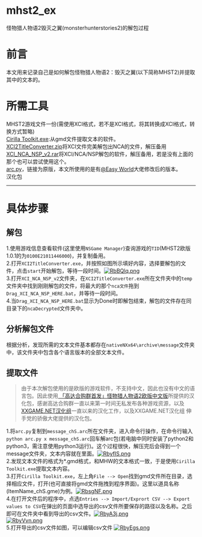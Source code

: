 # mhst2_ex
怪物猎人物语2毁灭之翼(monsterhunterstories2)的解包过程
# 前言
本文用来记录自己是如何解包怪物猎人物语2：毁灭之翼(以下简称MHST2)并提取其中的文本的。  
# 所需工具
MHST2游戏文件一份(需使用XCI格式，若不是XCI格式，将其转换成XCI格式，转换方式暂略)  
[Cirilla Toolkit.exe](https://www.nexusmods.com/monsterhunterworld/mods/110):从gmd文件提取文本的软件。  
[XCI2TitleConverter.zip]()将XCI文件完美解包出NCA的文件，解压备用  
[XCI_NCA_NSP_v2.rar]()将XCI/NCA/NSP解包的软件，解压备用，若是没有上面的那个也可以尝试使用这个。  
[arc.py](https://github.com/svanheulen/mhff/blob/6ef14c8ffa341ccbe44e0e6a93eb4bfe541265cf/n3ds/arc.py)，链接为原版，本文所使用的是有[@Easy World](https://github.com/easyworld)大佬修改后的版本。  
汉化包 


---
# 具体步骤
## 解包
1.使用游戏信息查看软件(这里使用```NSGame Manager```)查询游戏的```TID```(MHST2欧版1.0.1的为```0100E21011446000```)，并复制备用。  
2.打开```XCI2TitleConverter.exe```，并按照如图所示填好内容，选择要解包的文件，点击```start```开始解包，等待一段时间。[![RbBQlq.png](https://z3.ax1x.com/2021/07/07/RbBQlq.png)](https://imgtu.com/i/RbBQlq)  
3.打开```XCI_NCA_NSP_v2```文件夹，在```XCI2TitleConverter.exe```所在文件夹中的```temp```文件夹中找到刚刚解包的文件，将最大的那个```nca文件```拖到```Drag_XCI_NCA_NSP_HERE.bat```，并等待一段时间。  
4.当```Drag_XCI_NCA_NSP_HERE.bat```显示为Done时即解包结束，解包的文件存在同目录下的```ncaDecrypted```文件夹中。  
## 分析解包文件
根据分析，发现所需的文本文件基本都存在```nativeNXx64\archive\message```文件夹中，该文件夹中包含各个语言版本的全部文本文件。  
## 提取文件
> 由于本次解包使用的是欧版的游戏软件，不支持中文，因此也没有中文的语言包。因此使用[ 「高达合购群首发」怪物猎人物语2欧版中文版](https://www.91wii.com/thread-252198-1-1.html)所提供的汉化包，感谢高达合购群一直以来第一时间无私发布各种游戏资源，以及[XXGAME.NET汉化组](http://www.xxgame.net/Chinese)一直以来的汉化工作，以及XXGAME.NET汉化组 伸手党的骄傲大佬提供的汉化包。  

1.将```arc.py```复制到```message_chS.arc```所在文件夹，进入命令行操作，在命令行输入```python arc.py x message_chS.arc```回车解arc包(若电脑中同时安装了python2和python3，需注意使用python3运行)。这个过程很快，解压完后会得到一个message文件夹，文本内容就在里面。[![RbyfIS.png](https://z3.ax1x.com/2021/07/07/RbyfIS.png)](https://imgtu.com/i/RbyfIS)  
2.发现文本文件的格式为*.gmd格式，和MHW的文本格式一致，于是使用```Cirilla Toolkit.exe```提取文本内容。  
3.打开```Cirilla Toolkit.exe```，左上角```File --> Open```找到gmd文件所在目录，选择相应文件，打开(也可直接将gmd文件拖拽到程序界面)。这里以道具名称(ItemName_chS.gme)为例。[![RbsgNF.png](https://z3.ax1x.com/2021/07/07/RbsgNF.png)](https://imgtu.com/i/RbsgNF)  
4.在打开文件后的程序中，点选```Entries --> Import/Exprort CSV --> Export values to CSV```在弹出的页面中选导出的csv文件所要保存的路径以及名称。之后即可在文件夹中看到导出的csv文件。[![RbyA3j.png](https://z3.ax1x.com/2021/07/07/RbyA3j.png)](https://imgtu.com/i/RbyA3j)  
[![RbyVvn.png](https://z3.ax1x.com/2021/07/07/RbyVvn.png)](https://imgtu.com/i/RbyVvn)  
5.打开导出的csv文件如图，可以编辑csv文件
[![RbyEgs.png](https://z3.ax1x.com/2021/07/07/RbyEgs.png)](https://imgtu.com/i/RbyEgs)
